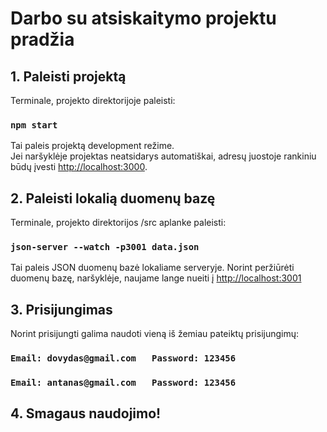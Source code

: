 # Darbo su atsiskaitymo projektu pradžia

## 1. Paleisti projektą

Terminale, projekto direktorijoje paleisti:

### `npm start`

Tai paleis projektą development režime.\
Jei naršyklėje projektas neatsidarys automatiškai, adresų juostoje rankiniu būdų įvesti [http://localhost:3000](http://localhost:3000).

## 2. Paleisti lokalią duomenų bazę

Terminale, projekto direktorijos /src aplanke paleisti:

### `json-server --watch -p3001 data.json`

Tai paleis JSON duomenų bazė lokaliame serveryje.
Norint peržiūrėti duomenų bazę, naršyklėje, naujame lange nueiti į [http://localhost:3001](http://localhost:3001)

## 3. Prisijungimas

Norint prisijungti galima naudoti vieną iš žemiau pateiktų prisijungimų:

### `Email: dovydas@gmail.com   Password: 123456`

### `Email: antanas@gmail.com   Password: 123456`

## 4. Smagaus naudojimo!
